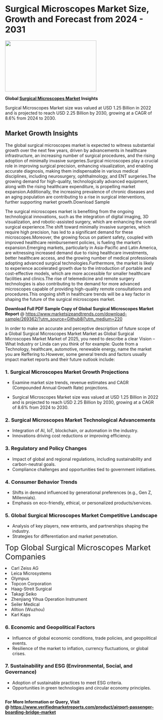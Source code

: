 <H1>Surgical Microscopes Market Size, Growth and Forecast from 2024 - 2031</H1><img class="aligncenter size-medium wp-image-584254" src="https://thirdeyenews.in/wp-content/uploads/2024/09/Global-Market-Research-300x168.jpeg" alt="" width="300" height="168" /><p><strong>Global&nbsp;<a href="https://www.marketsizeandtrends.com/download-sample/269362/?utm_source=Github8j?utm_medium=220">Surgical Microscopes Market</a> Insights</strong></p><p>Surgical Microscopes Market size was valued at USD 1.25 Billion in 2022 and is projected to reach USD 2.25 Billion by 2030, growing at a CAGR of 8.6% from 2024 to 2030.</p><p><h2>Market Growth Insights</h2> <p>The global surgical microscopes market is expected to witness substantial growth over the next few years, driven by advancements in healthcare infrastructure, an increasing number of surgical procedures, and the rising adoption of minimally invasive surgeries.Surgical microscopes play a crucial role in improving surgical precision, enhancing visualization, and enabling accurate diagnosis, making them indispensable in various medical disciplines, including neurosurgery, ophthalmology, and ENT surgeries.The growing demand for high-quality, technologically advanced equipment, along with the rising healthcare expenditure, is propelling market expansion.Additionally, the increasing prevalence of chronic diseases and an aging population are contributing to a rise in surgical interventions, further supporting market growth.Download Sample</p> <p>The surgical microscopes market is benefiting from the ongoing technological innovations, such as the integration of digital imaging, 3D visualization, and robotic-assisted surgery, which are enhancing the overall surgical experience.The shift toward minimally invasive surgeries, which require high precision, has led to a significant demand for these microscopes.Moreover, the growing focus on patient safety, coupled with improved healthcare reimbursement policies, is fueling the market’s expansion.Emerging markets, particularly in Asia-Pacific and Latin America, are witnessing increased demand due to rising healthcare investments, better healthcare access, and the growing number of medical professionals adopting advanced surgical technologies.Furthermore, the market is likely to experience accelerated growth due to the introduction of portable and cost-effective models, which are more accessible for smaller healthcare facilities and clinics.The rise of telemedicine and remote surgery technologies is also contributing to the demand for more advanced microscopes capable of providing high-quality remote consultations and procedures.This ongoing shift in healthcare trends will be a key factor in shaping the future of the surgical microscopes market.</p><p><span class=""><strong>Download Full PDF Sample Copy of Global Surgical Microscopes Market Report</strong> @ <a href="https://www.marketsizeandtrends.com/download-sample/269362/?utm_source=Github8j?utm_medium=220" target="_blank">https://www.marketsizeandtrends.com/download-sample/269362/?utm_source=Github8j?utm_medium=220</a></span></p><p>In order to make an accurate and perceptive description of future scope of a Global&nbsp;Surgical Microscopes Market Market as Global&nbsp;Surgical Microscopes Market Market of 2025, you need to describe a clear Vision &ndash; What Industry or Linda can you think of for example: Quote from a Technology, healthcare, automotive, renewable energy, name the market you are Reffering to.However, some general trends and factors usually impact market reports and their future outlook include:</p><h3>1.&nbsp;<strong>Surgical Microscopes Market Growth Projections</strong></h3><ul><li>Examine market size trends, revenue estimates and CAGR (Compounded Annual Growth Rate) projections.</li><li><p>Surgical Microscopes Market size was valued at USD 1.25 Billion in 2022 and is projected to reach USD 2.25 Billion by 2030, growing at a CAGR of 8.6% from 2024 to 2030.</p></li></ul><h3>2.&nbsp;<strong>Surgical Microscopes Market Technological Advancements</strong></h3><ul><li>Integration of AI, IoT, blockchain, or automation in the industry.</li><li>Innovations driving cost reductions or improving efficiency.</li></ul><h3>3.&nbsp;<strong>Regulatory and Policy Changes</strong></h3><ul><li>Impact of global and regional regulations, including sustainability and carbon-neutral goals.</li><li>Compliance challenges and opportunities tied to government initiatives.</li></ul><h3>4.&nbsp;<strong>Consumer Behavior Trends</strong></h3><ul><li>Shifts in demand influenced by generational preferences (e.g., Gen Z, Millennials).</li><li>Emphasis on eco-friendly, ethical, or personalized products/services.</li></ul><h3>5.&nbsp;<strong>Global Surgical Microscopes Market Competitive Landscape</strong></h3><ul><li>Analysis of key players, new entrants, and partnerships shaping the industry.</li><li>Strategies for differentiation and market penetration.</li></ul><p data-pm-slice="1 1 []"><span style="color: inherit; font-family: inherit; font-size: 25px;">Top Global Surgical Microscopes Market Companies</span></p><div class="" data-test-id=""><p><li>Carl Zeiss AG</li><li> Leica Microsystems</li><li> Olympus</li><li> Topcon Corporation</li><li> Haag-Streit Surgical</li><li> Takagi Seiko</li><li> Zhenjiang Yihua Operation Instrument</li><li> Seiler Medical</li><li> Alltion (Wuzhou)</li><li> Karl Kaps</li></p></div><h3>6.&nbsp;<strong>Economic and Geopolitical Factors</strong></h3><ul><li>Influence of global economic conditions, trade policies, and geopolitical events.</li><li>Resilience of the market to inflation, currency fluctuations, or global crises.</li></ul><h3>7.&nbsp;<strong>Sustainability and ESG (Environmental, Social, and Governance)</strong></h3><ul><li>Adoption of sustainable practices to meet ESG criteria.</li><li>Opportunities in green technologies and circular economy principles.</li></ul><h2><strong style="font-size: 14px;">For More Information or Query, Visit @&nbsp;</strong><a style="background-color: #ffffff; font-size: 14px;" href="https://www.marketsizeandtrends.com/report/surgical-microscopes-market/" target="_blank">https://www.verifiedmarketreports.com/product/airport-passenger-boarding-bridge-market</a></h2>